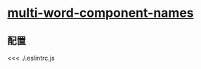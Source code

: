 
# [multi-word-component-names](https://eslint.vuejs.org/rules/multi-word-component-names.html)

## 配置

<<< ./.eslintrc.js
        